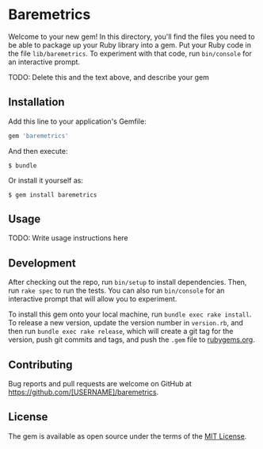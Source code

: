 # Baremetrics

Welcome to your new gem! In this directory, you'll find the files you need to be able to package up your Ruby library into a gem. Put your Ruby code in the file `lib/baremetrics`. To experiment with that code, run `bin/console` for an interactive prompt.

TODO: Delete this and the text above, and describe your gem

## Installation

Add this line to your application's Gemfile:

```ruby
gem 'baremetrics'
```

And then execute:

    $ bundle

Or install it yourself as:

    $ gem install baremetrics

## Usage

TODO: Write usage instructions here

## Development

After checking out the repo, run `bin/setup` to install dependencies. Then, run `rake spec` to run the tests. You can also run `bin/console` for an interactive prompt that will allow you to experiment.

To install this gem onto your local machine, run `bundle exec rake install`. To release a new version, update the version number in `version.rb`, and then run `bundle exec rake release`, which will create a git tag for the version, push git commits and tags, and push the `.gem` file to [rubygems.org](https://rubygems.org).

## Contributing

Bug reports and pull requests are welcome on GitHub at https://github.com/[USERNAME]/baremetrics.


## License

The gem is available as open source under the terms of the [MIT License](http://opensource.org/licenses/MIT).

